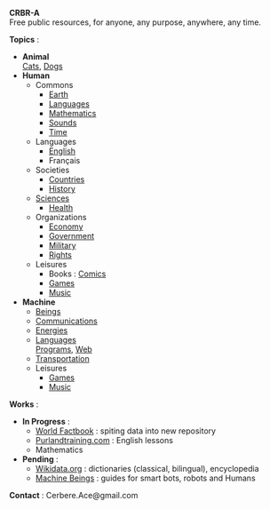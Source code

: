 **CRBR-A**  
Free public resources, for anyone, any purpose, anywhere, any time.  

**Topics** :  
+ **Animal**   
  [Cats](https://github.com/CRBR-A/AnimalCats), 
  [Dogs](https://github.com/CRBR-A/AnimalDogs)  
+ **Human**  
  + Commons  
    - [Earth](https://github.com/CRBR-A/HumanCommonsEarth)   
    - [Languages](https://github.com/CRBR-A/HumanCommonsLanguages)
    - [Mathematics](https://github.com/CRBR-A/HumanCommonsMathematics)  
    - [Sounds](https://github.com/CRBR-A/HumanCommonsSounds)  
    - [Time](https://github.com/CRBR-A/HumanCommonsTime)  
  + Languages  
    - [English](https://github.com/CRBR-A/HumanLanguagesEnglish)  
    - Français  
  + Societies 
    - [Countries](https://github.com/CRBR-A/HumanSocietiesCountries)  
    - [History](https://github.com/CRBR-A/HumanSocietiesHistory)  
  + [Sciences](https://github.com/CRBR-A/HumanSciences)  
    - [Health](https://github.com/CRBR-A/HumanSciencesHealth)  
  + Organizations 
    - [Economy](https://github.com/CRBR-A/HumanOrganizationsEconomy)  
    - [Government](https://github.com/CRBR-A/HumanOrganizationsGovernment)  
    - [Military](https://github.com/CRBR-A/HumanOrganizationsMilitary)  
    - [Rights](https://github.com/CRBR-A/HumanOrganizationsRights)  
  + Leisures
    - Books : 
      [Comics](https://github.com/CRBR-A/HumanLeisuresBooksComics)  
    - [Games](https://github.com/CRBR-A/HumanLeisuresGames)  
    - [Music](https://github.com/CRBR-A/HumanLeisuresMusic)  
+ **Machine**  
  + [Beings](https://github.com/CRBR-A/MachineBeings)  
  + [Communications](https://github.com/CRBR-A/MachineCommunications)  
  + [Energies](https://github.com/CRBR-A/MachineEnergies)  
  + [Languages](https://github.com/CRBR-A/MachineLanguages)  
    [Programs](https://github.com/CRBR-A/MachinePrograms), 
    [Web](https://github.com/CRBR-A/MachineProgramsWeb)  
  + [Transportation](https://github.com/CRBR-A/MachineTransportation)  
  + Leisures  
    + [Games](https://github.com/CRBR-A/MachineLeisuresGames)  
    + [Music](https://github.com/CRBR-A/MachineLeisuresMusic)  
  
**Works** :  
+ **In Progress** :   
  - [World Factbook](https://github.com/CRBR-A/HumanSocietiesCountries) : spiting data into new repository  
  - [Purlandtraining.com](https://purlandtraining.com/) : English lessons  
  - Mathematics  
+ **Pending** :  
  - [Wikidata.org](https://www.wikidata.org/) : dictionaries (classical, bilingual), encyclopedia  
  - [Machine Beings](https://github.com/CRBR-A/MachineBeings) : guides for smart bots, robots and Humans  
  
**Contact** : 
<code><!-- &#x20; --></code>&#x43;&#x65;&#x72;&#x62;&#x65;&#x72;&#x65;<span><!-- &#x40; --></span>&#x2E;&#x41;&#x63;&#x65;<span><!-- &#x40; --></span>&#x40;&#x67;&#x6D;&#x61;<span><!-- &#x40; --></span>&#x69;<span><!-- &#x40; --></span>&#x6C;&#x2E;&#x63;&#x6F;&#x6D;<code><!-- &#x20; --></code>  
